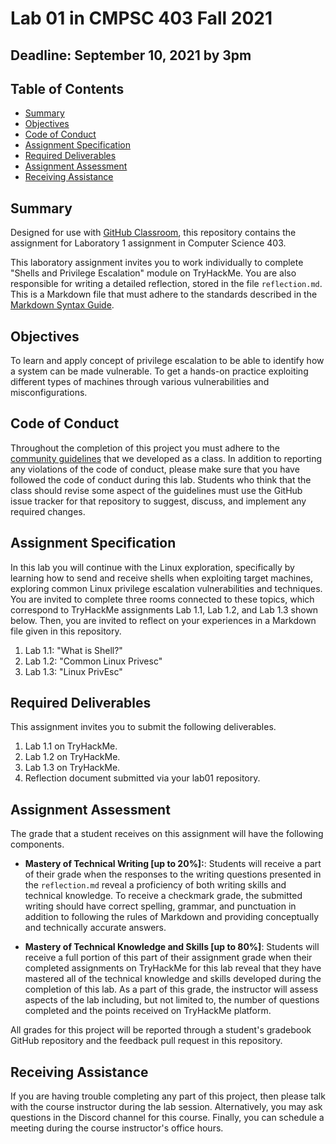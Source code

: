 # Lab 01 in CMPSC 403 Fall 2021

## Deadline: September 10, 2021 by 3pm

## Table of Contents

- [Summary](#summary)
- [Objectives](#objectives)
- [Code of Conduct](#code-of-conduct)
- [Assignment Specification](#assignment-specification)
- [Required Deliverables](#required-deliverables)
- [Assignment Assessment](#assignment-assessment)
- [Receiving Assistance](receiving-assistance)

## Summary

Designed for use with [GitHub Classroom](https://classroom.github.com/), this repository contains the assignment for Laboratory 1 assignment in Computer Science 403.

This laboratory assignment invites you to work individually to complete "Shells and Privilege Escalation" module on TryHackMe. You are also responsible for writing a detailed reflection, stored in the file `reflection.md`. This is a Markdown file that must adhere to the standards described in the [Markdown Syntax Guide](https://guides.github.com/features/mastering-markdown/).

## Objectives

To learn and apply concept of privilege escalation to be able to identify how a system can be made vulnerable. To get a hands-on practice exploiting different types of machines through various vulnerabilities and misconfigurations. 

## Code of Conduct

Throughout the completion of this project you must adhere to the [community guidelines](https://github.com/CMPSC403-AlleghenyCollege-Fall2021/community_guidelines) that we developed as a class. In addition to reporting any violations of the code of conduct, please make sure that you have followed the code of conduct during this lab. Students who think that the class should revise some aspect of the guidelines must use the GitHub issue tracker for that repository to suggest, discuss, and implement any required changes.

## Assignment Specification

In this lab you will continue with the Linux exploration, specifically by learning how to send and receive shells when exploiting target machines, exploring common Linux privilege escalation vulnerabilities and techniques. You are invited to complete three rooms connected to these topics, which correspond to TryHackMe assignments Lab 1.1, Lab 1.2, and Lab 1.3 shown below. Then, you are invited to reflect on your experiences in a Markdown file given in this repository.

1. Lab 1.1: "What is Shell?"
2. Lab 1.2: "Common Linux Privesc" 
3. Lab 1.3: "Linux PrivEsc"

## Required Deliverables

This assignment invites you to submit the following deliverables.

1. Lab 1.1 on TryHackMe.
2. Lab 1.2 on TryHackMe.
3. Lab 1.3 on TryHackMe.
4. Reflection document submitted via your lab01 repository.

## Assignment Assessment

The grade that a student receives on this assignment will have the following components.

- **Mastery of Technical Writing [up to 20%]:**: Students will receive a part of their grade when the responses to the writing questions presented in the `reflection.md` reveal a proficiency of both writing skills and technical knowledge. To receive a checkmark grade, the submitted writing should have correct spelling, grammar, and punctuation in addition to following the rules of Markdown and providing conceptually and technically accurate answers.

- **Mastery of Technical Knowledge and Skills [up to 80%]**: Students will receive a full portion of this part of their assignment grade when their completed assignments on TryHackMe for this lab reveal that they have mastered all of the technical knowledge and skills developed during the completion of this lab. As a part of this grade, the instructor will assess aspects of the lab including, but not limited to, the number of questions completed and the points received on TryHackMe platform.

All grades for this project will be reported through a student's gradebook GitHub repository and the feedback pull request in this repository.

## Receiving Assistance

If you are having trouble completing any part of this project, then please talk with the course instructor during the lab session. Alternatively, you may ask questions in the Discord channel for this course. Finally, you can schedule a meeting during the course instructor's office hours.
